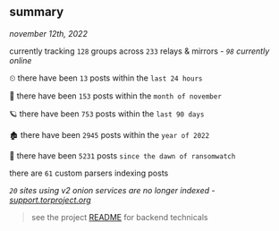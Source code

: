
## summary
_november 12th, 2022_

currently tracking `128` groups across `233` relays & mirrors - _`98` currently online_

⏲ there have been `13` posts within the `last 24 hours`

🦈 there have been `153` posts within the `month of november`

🪐 there have been `753` posts within the `last 90 days`

🏚 there have been `2945` posts within the `year of 2022`

🦕 there have been `5231` posts `since the dawn of ransomwatch`

there are `61` custom parsers indexing posts

_`20` sites using v2 onion services are no longer indexed - [support.torproject.org](https://support.torproject.org/onionservices/v2-deprecation/)_

> see the project [README](https://github.com/joshhighet/ransomwatch#ransomwatch--) for backend technicals
